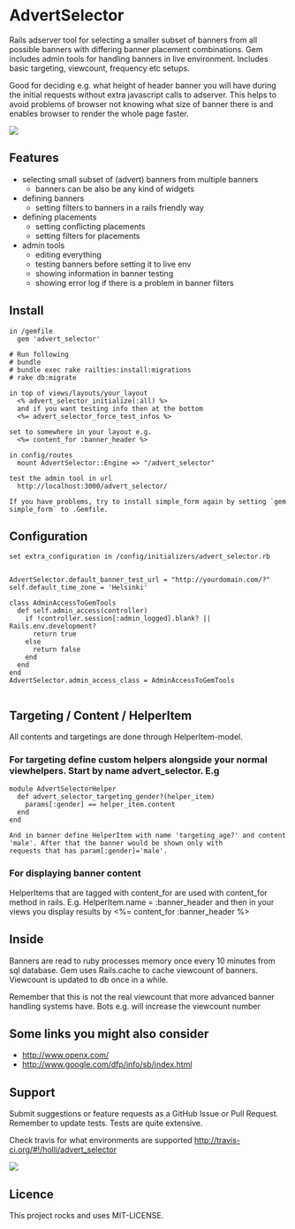 # AdvertSelector

Rails adserver tool for selecting a smaller subset of banners from all
possible banners with differing banner placement combinations. Gem
includes admin tools for handling banners in live
environment. Includes basic targeting, viewcount, frequency etc
setups.

Good for deciding e.g. what height of header banner you will have
during the initial requests without extra javascript calls to
adserver. This helps to avoid problems of browser not knowing what
size of banner there is and enables browser to render the whole page
faster.

[<img src="https://secure.travis-ci.org/holli/advert_selector.png" />](http://travis-ci.org/holli/advert_selector)

## Features

- selecting small subset of (advert) banners from multiple banners
  - banners can be also be any kind of widgets
- defining banners
  - setting filters to banners in a rails friendly way
- defining placements
  - setting conflicting placements
  - setting filters for placements
- admin tools
  - editing everything
  - testing banners before setting it to live env
  - showing information in banner testing
  - showing error log if there is a problem in banner filters

## Install

```
in /gemfile
  gem 'advert_selector'

# Run following
# bundle
# bundle exec rake railties:install:migrations
# rake db:migrate

in top of views/layouts/your_layout
  <% advert_selector_initialize(:all) %>
  and if you want testing info then at the bottom
  <%= advert_selector_force_test_infos %>

set to somewhere in your layout e.g.
  <%= content_for :banner_header %>

in config/routes
  mount AdvertSelector::Engine => "/advert_selector"

test the admin tool in url
  http://localhost:3000/advert_selector/

If you have problems, try to install simple_form again by setting `gem simple_form` to .Gemfile.

```

## Configuration


```
set extra_configuration in /config/initializers/advert_selector.rb


AdvertSelector.default_banner_test_url = "http://yourdomain.com/?"
self.default_time_zone = 'Helsinki'

class AdminAccessToGemTools
  def self.admin_access(controller)
    if !controller.session[:admin_logged].blank? || Rails.env.development?
      return true
    else
      return false
    end
  end
end
AdvertSelector.admin_access_class = AdminAccessToGemTools


```


## Targeting / Content / HelperItem

All contents and targetings are done through HelperItem-model.

### For targeting define custom helpers alongside your normal viewhelpers. Start by name advert_selector. E.g

```
module AdvertSelectorHelper
  def advert_selector_targeting_gender?(helper_item)
    params[:gender] == helper_item.content
  end
end

And in banner define HelperItem with name 'targeting_age?' and content 'male'. After that the banner would be shown only with
requests that has param[:gender]='male'.

```

### For displaying banner content

HelperItems that are tagged with content_for are used with content_for method in rails. E.g. HelperItem.name = :banner_header
and then in your views you display results by <%= content_for :banner_header %>

## Inside

Banners are read to ruby processes memory once every 10 minutes from sql database. 
Gem uses Rails.cache to cache viewcount of banners. Viewcount is updated to db once in a while. 

Remember that this is not the real viewcount that more advanced banner handling systems have. Bots e.g. will increase the viewcount number


## Some links you might also consider

- http://www.openx.com/
- http://www.google.com/dfp/info/sb/index.html


## Support

Submit suggestions or feature requests as a GitHub Issue or Pull Request. Remember to update tests. Tests are quite extensive.

Check travis for what environments are supported http://travis-ci.org/#!/holli/advert_selector

[<img src="https://secure.travis-ci.org/holli/advert_selector.png" />](http://travis-ci.org/holli/advert_selector)

## Licence

This project rocks and uses MIT-LICENSE.
